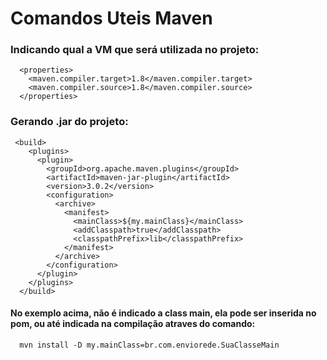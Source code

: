 # Comandos Uteis Maven

### Indicando qual a VM que será utilizada no projeto:

```
  <properties>
    <maven.compiler.target>1.8</maven.compiler.target>
    <maven.compiler.source>1.8</maven.compiler.source>
  </properties>
```


### Gerando .jar do projeto:
```
 <build>
    <plugins>      
      <plugin>
        <groupId>org.apache.maven.plugins</groupId>
        <artifactId>maven-jar-plugin</artifactId>
        <version>3.0.2</version>
        <configuration>
          <archive>
            <manifest>
              <mainClass>${my.mainClass}</mainClass>
              <addClasspath>true</addClasspath>
              <classpathPrefix>lib</classpathPrefix>
            </manifest>
          </archive>
        </configuration>
      </plugin>
    </plugins>
  </build>
```

#### No exemplo acima, não é indicado a class main, ela pode ser inserida no pom, ou até indicada na compilação atraves do comando: 
```  
  mvn install -D my.mainClass=br.com.enviorede.SuaClasseMain
```